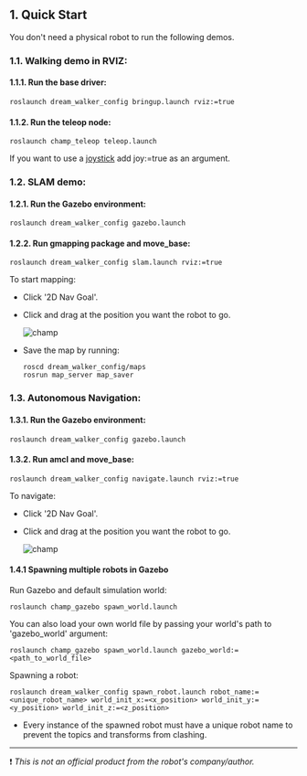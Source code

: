 
## 1. Quick Start

You don't need a physical robot to run the following demos.

### 1.1. Walking demo in RVIZ:

#### 1.1.1. Run the base driver:

    roslaunch dream_walker_config bringup.launch rviz:=true

#### 1.1.2. Run the teleop node:

    roslaunch champ_teleop teleop.launch

If you want to use a [joystick](https://www.logitechg.com/en-hk/products/gamepads/f710-wireless-gamepad.html) add joy:=true as an argument.


### 1.2. SLAM demo:

#### 1.2.1. Run the Gazebo environment:

    roslaunch dream_walker_config gazebo.launch

#### 1.2.2. Run gmapping package and move_base:

    roslaunch dream_walker_config slam.launch rviz:=true

To start mapping:

- Click '2D Nav Goal'.
- Click and drag at the position you want the robot to go.

   ![champ](https://raw.githubusercontent.com/chvmp/champ/master/docs/images/slam.gif)

- Save the map by running:

      roscd dream_walker_config/maps
      rosrun map_server map_saver

### 1.3. Autonomous Navigation:

#### 1.3.1. Run the Gazebo environment:

    roslaunch dream_walker_config gazebo.launch

#### 1.3.2. Run amcl and move_base:

    roslaunch dream_walker_config navigate.launch rviz:=true

To navigate:

- Click '2D Nav Goal'.
- Click and drag at the position you want the robot to go.

   ![champ](https://raw.githubusercontent.com/chvmp/champ/master/docs/images/navigation.gif)

#### 1.4.1 Spawning multiple robots in Gazebo

Run Gazebo and default simulation world:

    roslaunch champ_gazebo spawn_world.launch

You can also load your own world file by passing your world's path to 'gazebo_world' argument:

    roslaunch champ_gazebo spawn_world.launch gazebo_world:=<path_to_world_file>

Spawning a robot:

    roslaunch dream_walker_config spawn_robot.launch robot_name:=<unique_robot_name> world_init_x:=<x_position> world_init_y:=<y_position> world_init_z:=<z_position>


* Every instance of the spawned robot must have a unique robot name to prevent the topics and transforms from clashing.


---
:exclamation: *This is not an official product from the robot's company/author.*

